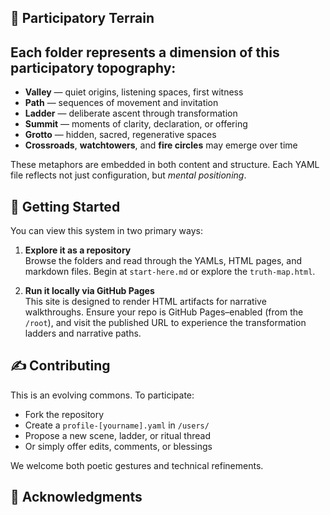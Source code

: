## 🌿 Participatory Terrain

Each folder represents a dimension of this participatory topography:
-
- **Valley** — quiet origins, listening spaces, first witness  
- **Path** — sequences of movement and invitation  
- **Ladder** — deliberate ascent through transformation  
- **Summit** — moments of clarity, declaration, or offering  
- **Grotto** — hidden, sacred, regenerative spaces  
- **Crossroads**, **watchtowers**, and **fire circles** may emerge over time

These metaphors are embedded in both content and structure. Each YAML file reflects not just configuration, but *mental positioning*.

## 🚀 Getting Started

You can view this system in two primary ways:

1. **Explore it as a repository**  
   Browse the folders and read through the YAMLs, HTML pages, and markdown files. Begin at `start-here.md` or explore the `truth-map.html`.

2. **Run it locally via GitHub Pages**  
   This site is designed to render HTML artifacts for narrative walkthroughs. Ensure your repo is GitHub Pages–enabled (from the `/root`), and visit the published URL to experience the transformation ladders and narrative paths.

## ✍️ Contributing

This is an evolving commons. To participate:

- Fork the repository  
- Create a `profile-[yourname].yaml` in `/users/`  
- Propose a new scene, ladder, or ritual thread  
- Or simply offer edits, comments, or blessings  

We welcome both poetic gestures and technical refinements.

## 🙏 Acknowledgments